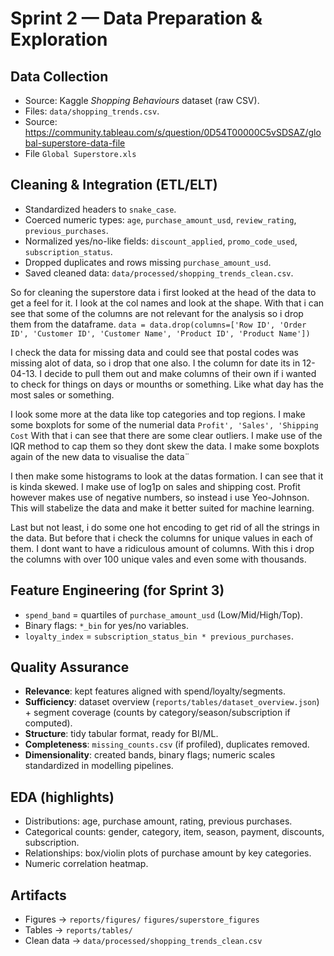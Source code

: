 # Sprint 2 — Data Preparation & Exploration

## Data Collection
- Source: Kaggle *Shopping Behaviours* dataset (raw CSV).
- Files: `data/shopping_trends.csv`.
- Source: https://community.tableau.com/s/question/0D54T00000C5vSDSAZ/global-superstore-data-file
- File `Global Superstore.xls`

## Cleaning & Integration (ETL/ELT)
- Standardized headers to `snake_case`.
- Coerced numeric types: `age`, `purchase_amount_usd`, `review_rating`, `previous_purchases`.
- Normalized yes/no-like fields: `discount_applied`, `promo_code_used`, `subscription_status`.
- Dropped duplicates and rows missing `purchase_amount_usd`.
- Saved cleaned data: `data/processed/shopping_trends_clean.csv`.

So for cleaning the superstore data i first looked at the head of the data to get a feel for it. I look at the col names and look at the shape.
With that i can see that some of the columns are not relevant for the analysis so i drop them from the dataframe. 
`data = data.drop(columns=['Row ID', 'Order ID', 'Customer ID', 'Customer Name', 'Product ID', 'Product Name'])`

I check the data for missing data and could see that postal codes was missing alot of data, so i drop that one also.
I the column for date its in 12-04-13. I decide to pull them out and make columns of their own if i wanted to check for
things on days or mounths or something. Like what day has the most sales or something.

I look some more at the data like top categories and top regions. I make some boxplots for some of the numerial data
`Profit', 'Sales', 'Shipping Cost`
With that i can see that there are some clear outliers. I make use of the IQR method to cap them so they dont skew the data.
I make some boxplots again of the new data to visualise the data¨

I then make some histograms to look at the datas formation. I can see that it is kinda skewed. 
I make use of log1p on sales and shipping cost. Profit however makes use of negative numbers, so instead i use Yeo-Johnson.
This will stabelize the data and make it better suited for machine learning. 

Last but not least, i do some one hot encoding to get rid of all the strings in the data. But before that i check the columns for unique values
in each of them. I dont want to have a ridiculous amount of columns. With this i drop the columns with over 100 unique vales and even some with thousands.


## Feature Engineering (for Sprint 3)
- `spend_band` = quartiles of `purchase_amount_usd` (Low/Mid/High/Top).
- Binary flags: `*_bin` for yes/no variables.
- `loyalty_index` = `subscription_status_bin * previous_purchases`.

## Quality Assurance
- **Relevance**: kept features aligned with spend/loyalty/segments.
- **Sufficiency**: dataset overview (`reports/tables/dataset_overview.json`) + segment coverage (counts by category/season/subscription if computed).
- **Structure**: tidy tabular format, ready for BI/ML.
- **Completeness**: `missing_counts.csv` (if profiled), duplicates removed.
- **Dimensionality**: created bands, binary flags; numeric scales standardized in modelling pipelines.

## EDA (highlights)
- Distributions: age, purchase amount, rating, previous purchases.
- Categorical counts: gender, category, item, season, payment, discounts, subscription.
- Relationships: box/violin plots of purchase amount by key categories.
- Numeric correlation heatmap.

## Artifacts
- Figures → `reports/figures/`
            `figures/superstore_figures`
- Tables  → `reports/tables/`
- Clean data → `data/processed/shopping_trends_clean.csv`
